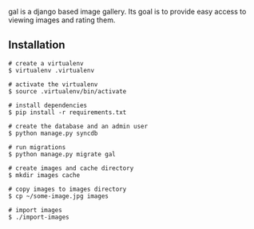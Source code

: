 gal is a django based image gallery.  Its goal is to provide easy access to
viewing images and rating them.


Installation
------------

    # create a virtualenv
    $ virtualenv .virtualenv

    # activate the virtualenv
    $ source .virtualenv/bin/activate

    # install dependencies
    $ pip install -r requirements.txt

    # create the database and an admin user
    $ python manage.py syncdb

    # run migrations
    $ python manage.py migrate gal

    # create images and cache directory
    $ mkdir images cache

    # copy images to images directory
    $ cp ~/some-image.jpg images

    # import images
    $ ./import-images

